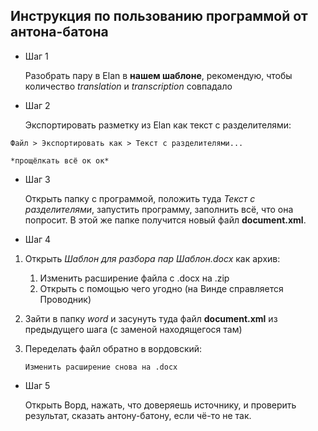 ## Инструкция по пользованию программой от антона-батона
* Шаг 1

    Разобрать пару в Elan в **нашем шаблоне**, рекомендую, чтобы количество *translation* и *transcription* совпадало

* Шаг 2

    Экспортировать разметку из Elan как текст с разделителями:
```
Файл > Экспортировать как > Текст с разделителями...

*прощёлкать всё ок ок*
```

* Шаг 3

    Открыть папку с программой, положить туда *Текст с разделителями*,
    запустить программу, заполнить всё, что она попросит.
    В этой же папке получится новый файл **document.xml**.
* Шаг 4

1. Открыть *Шаблон для разбора пар Шаблон.docx* как архив:

    1. Изменить расширение файла с .docx на .zip
    2. Открыть с помощью чего угодно (на Винде справляется Проводник)
2. Зайти в папку *word* и засунуть туда файл **document.xml** из предыдущего шага 
(с заменой находящегося там)
3. Переделать файл обратно в вордовский:
    
    ```
   Изменить расширение снова на .docx
    ```
* Шаг 5

    Открыть Ворд, нажать, что доверяешь источнику, и проверить результат, сказать антону-батону, если чё-то не так.
